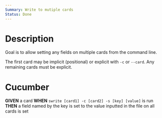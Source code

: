 ```yaml
---
Summary: Write to mutiple cards
Status: Done
---
```


# Description

Goal is to allow setting any fields on multiple cards from the command line.

The first card may be implicit (positional) or explicit with `-c` or `--card`.
Any remaining cards must be explicit.

# Cucumber

**GIVEN** a card
**WHEN** `swrite [card1] -c [card2] -s [key] [value]` is run
**THEN** a field named by the key is set to the value inputted in the file on
all cards is set
